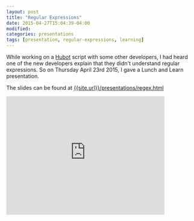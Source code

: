 ```yaml
---
layout: post
title: "Regular Expressions"
date: 2015-04-27T15:04:39-04:00
modified:
categories: presentations
tags: [presentation, regular-expressions, learning]
---
```


While working on a [Hubot](https://hubot.github.com/) script with some other developers, I had heard one of the new developers explain that they didn't understand regular expressions. So on Thursday April 23rd 2015, I gave a Lunch and Learn presentation.

The slides can be found at [{{site.url}}/presentations/regex.html]({{site.url}}/presentations/regex.html)

<iframe width="420" height="315" src="https://www.youtube.com/embed/9fg7gCu0rzg" frameborder="0" allowfullscreen></iframe>